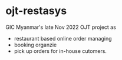 # ojt-restasys

GIC Myanmar's late Nov 2022 OJT project as

- restaurant based online order managing
- booking organzie
- pick up orders for in-house cutomers.
